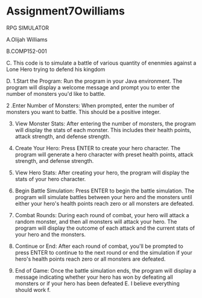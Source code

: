 # Assignment7Owilliams
RPG SIMULATOR

A.Olijah Williams

B.COMP152-001

C. This code is to simulate a battle of various quantity of enenmies against a Lone Hero
trying to defend his kingdom

D. 
    1.Start the Program: Run the program in your Java environment. The program will display a welcome message and prompt you to enter the number of monsters you'd like to battle.

   2 .Enter Number of Monsters: When prompted, enter the number of monsters you want to battle. This should be a positive integer.

3. View Monster Stats: After entering the number of monsters, the program will display the stats of each monster. This includes their health points, attack strength, and defense strength.

  4. Create Your Hero: Press ENTER to create your hero character. The program will generate a hero character with preset health points, attack strength, and defense strength.

  5. View Hero Stats: After creating your hero, the program will display the stats of your hero character.

  6. Begin Battle Simulation: Press ENTER to begin the battle simulation. The program will simulate battles between your hero and the monsters until either your hero's health points reach zero or all monsters are defeated.

  7. Combat Rounds: During each round of combat, your hero will attack a random monster, and then all monsters will attack your hero. The program will display the outcome of each attack and the current stats of your hero and the monsters.

  8. Continue or End: After each round of combat, you'll be prompted to press ENTER to continue to the next round or end the simulation if your hero's health points reach zero or all monsters are defeated.

   9. End of Game: Once the battle simulation ends, the program will display a message indicating whether your hero has won by defeating all monsters or if your hero has been defeated
E. I believe everything should work
f.

